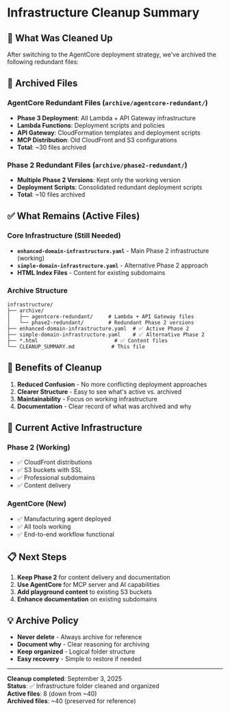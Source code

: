 # Infrastructure Cleanup Summary

## 🧹 What Was Cleaned Up

After switching to the AgentCore deployment strategy, we've archived the following redundant files:

## 📁 Archived Files

### **AgentCore Redundant Files** (`archive/agentcore-redundant/`)
- **Phase 3 Deployment**: All Lambda + API Gateway infrastructure
- **Lambda Functions**: Deployment scripts and policies
- **API Gateway**: CloudFormation templates and deployment scripts
- **MCP Distribution**: Old CloudFront and S3 configurations
- **Total**: ~30 files archived

### **Phase 2 Redundant Files** (`archive/phase2-redundant/`)
- **Multiple Phase 2 Versions**: Kept only the working version
- **Deployment Scripts**: Consolidated redundant deployment scripts
- **Total**: ~10 files archived

## ✅ What Remains (Active Files)

### **Core Infrastructure** (Still Needed)
- **`enhanced-domain-infrastructure.yaml`** - Main Phase 2 infrastructure (working)
- **`simple-domain-infrastructure.yaml`** - Alternative Phase 2 approach
- **HTML Index Files** - Content for existing subdomains

### **Archive Structure**
```
infrastructure/
├── archive/
│   ├── agentcore-redundant/     # Lambda + API Gateway files
│   └── phase2-redundant/        # Redundant Phase 2 versions
├── enhanced-domain-infrastructure.yaml  # ✅ Active Phase 2
├── simple-domain-infrastructure.yaml    # ✅ Alternative Phase 2
├── *.html                         # ✅ Content files
└── CLEANUP_SUMMARY.md            # This file
```

## 🎯 Benefits of Cleanup

1. **Reduced Confusion** - No more conflicting deployment approaches
2. **Clearer Structure** - Easy to see what's active vs. archived
3. **Maintainability** - Focus on working infrastructure
4. **Documentation** - Clear record of what was archived and why

## 🚀 Current Active Infrastructure

### **Phase 2 (Working)**
- ✅ CloudFront distributions
- ✅ S3 buckets with SSL
- ✅ Professional subdomains
- ✅ Content delivery

### **AgentCore (New)**
- ✅ Manufacturing agent deployed
- ✅ All tools working
- ✅ End-to-end workflow functional

## 📋 Next Steps

1. **Keep Phase 2** for content delivery and documentation
2. **Use AgentCore** for MCP server and AI capabilities
3. **Add playground content** to existing S3 buckets
4. **Enhance documentation** on existing subdomains

## 💡 Archive Policy

- **Never delete** - Always archive for reference
- **Document why** - Clear reasoning for archiving
- **Keep organized** - Logical folder structure
- **Easy recovery** - Simple to restore if needed

---

**Cleanup completed**: September 3, 2025  
**Status**: ✅ Infrastructure folder cleaned and organized  
**Active files**: 8 (down from ~40)  
**Archived files**: ~40 (preserved for reference)
